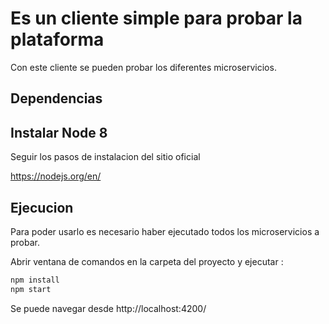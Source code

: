 Es un cliente simple para probar la plataforma
=

Con este cliente se pueden probar los diferentes microservicios.


Dependencias
-


Instalar Node 8
-

Seguir los pasos de instalacion del sitio oficial

<https://nodejs.org/en/>


Ejecucion
-

Para poder usarlo es necesario haber ejecutado todos los microservicios a probar.


Abrir ventana de comandos en la carpeta del proyecto y ejecutar :

```bash
npm install
npm start
```

Se puede navegar desde http://localhost:4200/
